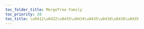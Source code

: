 ```yaml
---
toc_folder_title: MergeTree Family
toc_priority: 28
toc_title: \u0412\u0432\u0435\u0434\u0435\u043d\u0438\u0435
---
```

